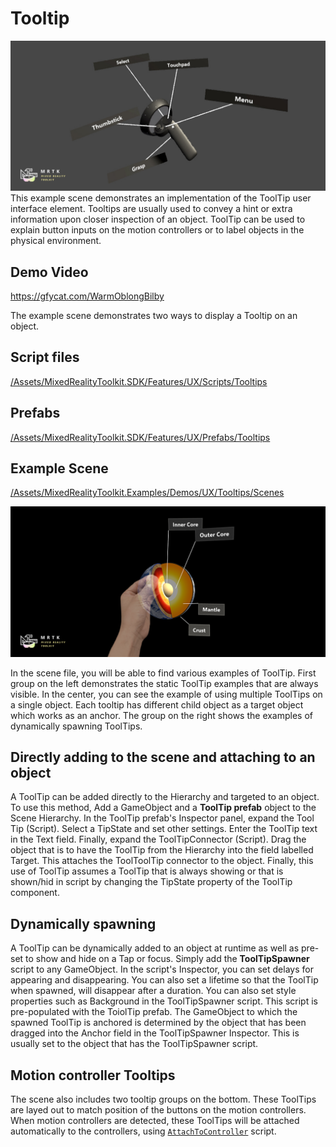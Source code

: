 # Tooltip
![Tooltip](/External/ReadMeImages/Tooltip/MRTK_Tooltip_Main.png)
This example scene demonstrates an implementation of the ToolTip user interface element. Tooltips are usually used to convey a hint or extra information upon closer inspection of an object. ToolTip can be used to explain button inputs on the motion controllers or to label objects in the physical environment.

## Demo Video
https://gfycat.com/WarmOblongBilby

The example scene demonstrates two ways to display a Tooltip on an object.

## Script files
[/Assets/MixedRealityToolkit.SDK/Features/UX/Scripts/Tooltips](/Assets/MixedRealityToolkit.SDK/Features/UX/Scripts/Tooltips)

## Prefabs
[/Assets/MixedRealityToolkit.SDK/Features/UX/Prefabs/Tooltips](/Assets/MixedRealityToolkit.SDK/Features/UX/Prefabs/Tooltips)

## Example Scene
[/Assets/MixedRealityToolkit.Examples/Demos/UX/Tooltips/Scenes](/Assets/MixedRealityToolkit.Examples/Demos/UX/Tooltips/Scenes)

<img src="/External/ReadMeImages/ManipulationHandler/MRTK_Manipulation_Main.png" width="600">

In the scene file, you will be able to find various examples of ToolTip. First group on the left demonstrates the static ToolTip examples that are always visible. In the center, you can see the example of using multiple ToolTips on a single object. Each tooltip has different child object as a target object which works as an anchor. The group on the right shows the examples of dynamically spawning ToolTips.


## Directly adding to the scene and attaching to an object
A ToolTip can be added directly to the Hierarchy and targeted to an object. To use this method, Add a GameObject and a **ToolTip prefab** object to the Scene Hierarchy. In the ToolTip prefab's Inspector panel, expand the Tool Tip (Script). Select a TipState and set other settings. Enter the ToolTip text in the Text field. Finally, expand the ToolTipConnector (Script). Drag the object that is to have the ToolTip from the Hierarchy into the field labelled Target. This attaches the ToolToolTip connector to the object. Finally, this use of ToolTip assumes a ToolTip that is always showing or that is shown/hid in script by changing the TipState property of the ToolTip component.

 
## Dynamically spawning
A ToolTip can be dynamically added to an object at runtime as well as pre-set to show and hide on a Tap or focus. Simply add the **ToolTipSpawner** script to any GameObject. In the script's Inspector, you can set delays for appearing and disappearing. You can also set a lifetime so that the ToolTip when spawned, will disappear after a duration. You can also set style properties such as Background in the ToolTipSpawner script. This script is pre-populated with the ToiolTip prefab. The GameObject to which the spawned ToolTip is anchored is determined by the object that has been dragged into the Anchor field in the ToolTipSpawner Inspector. This is usually set to the object that has the ToolTipSpawner script.


## Motion controller Tooltips
The scene also includes two tooltip groups on the bottom. These ToolTips are layed out to match position of the buttons on the motion controllers. When motion controllers are detected, these ToolTips will be attached automatically to the controllers, using [`AttachToController`](/Assets/MixedRealityToolkit.SDK/Features/Utilities/Solvers/AttachToController.cs) script.

